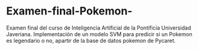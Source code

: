 # Examen-final-Pokemon-
Examen final del curso de Inteligencia Artificial de la Pontificia Universidad Javeriana. Implementación de un modelo SVM para predicir si un Pokemon es legendario o no, apartir de la base de datos pokemon de Pycaret.
